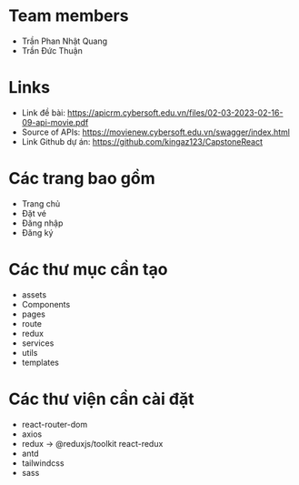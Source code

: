 # Team members
  - Trần Phan Nhật Quang
  - Trần Đức Thuận

# Links
  - Link đề bài: https://apicrm.cybersoft.edu.vn/files/02-03-2023-02-16-09-api-movie.pdf
  - Source of APIs: https://movienew.cybersoft.edu.vn/swagger/index.html
  - Link Github dự án: https://github.com/kingaz123/CapstoneReact

# Các trang bao gồm
  - Trang chủ
  - Đặt vé
  - Đăng nhập
  - Đăng ký

# Các thư mục cần tạo
  - assets
  - Components
  - pages
  - route
  - redux
  - services
  - utils
  - templates

# Các thư viện cần cài đặt
  - react-router-dom
  - axios
  - redux -> @reduxjs/toolkit react-redux
  - antd 
  - tailwindcss
  - sass



